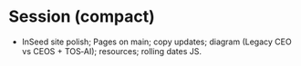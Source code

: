 # Session (compact)

- InSeed site polish; Pages on main; copy updates; diagram (Legacy CEO vs CEOS + TOS‑AI); resources; rolling dates JS.

